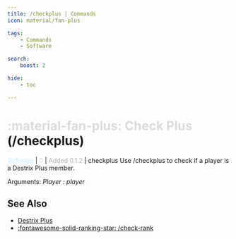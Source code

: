 ```yaml
---
title: /checkplus | Commands
icon: material/fan-plus

tags:
    - Commands
    - Software

search:
    boost: 2

hide:
    - toc

---
```

# <p style="color: rgb(220,220,220); display: inline;">:material-fan-plus: Check Plus</p> (/checkplus)
<div style="display:inline;">
<p style="color: #C6EDFB; display: inline;">Software</p> | <p style="color: rgb(220,220,220); display: inline;">0</p> | <p style="color: rgb(180,180,180); display: inline;"> Added 0.1.2</p> | checkplus
</div>
Use /checkplus to check if a player is a Destrix Plus member.

Arguments: _Player : player_

## See Also
* [Destrix Plus](/404.html)
* [:fontawesome-solid-ranking-star: /check-rank](/Commands/specifics/checkrank/)